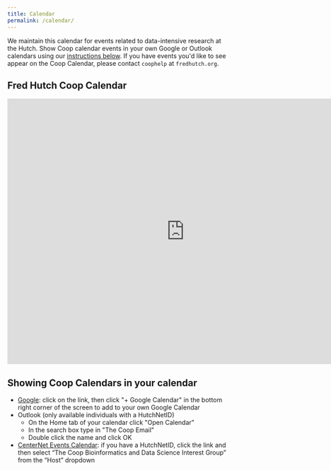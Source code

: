```yaml
---
title: Calendar
permalink: /calendar/
---
```

We maintain this calendar for events related to data-intensive research at the Hutch. 
Show Coop calendar events in your own Google or Outlook calendars using our [instructions below](#showing-coop-calendars-in-your-calendar).
If you have events you'd like to see appear on the Coop Calendar, please contact `coophelp` at `fredhutch.org`.

##  Fred Hutch Coop Calendar
<iframe src="https://calendar.google.com/calendar/embed?src=gd30dlifri4fu7h104cuqdj0dg%40group.calendar.google.com&ctz=America%2FLos_Angeles" style="border: 0" width="800" height="600" frameborder="0" scrolling="no"></iframe>

## Showing Coop Calendars in your calendar

- [Google](https://calendar.google.com/calendar/embed?src=gd30dlifri4fu7h104cuqdj0dg%40group.calendar.google.com&ctz=America%2FLos_Angeles): click on the link, then click "+ Google Calendar" in the bottom right corner of the screen to add to your own Google Calendar
- Outlook (only available individuals with a HutchNetID)
  - On the Home tab of your calendar click "Open Calendar"
  - In the search box type in "The Coop Email"
  - Double click the name and click OK
- [CenterNet Events Calendar](https://centernet.fredhutch.org/cn/e.html): if you have a HutchNetID, click the link and then select “The Coop Bioinformatics and Data Science Interest Group” from the “Host” dropdown 
